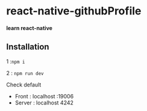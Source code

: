 # react-native-githubProfile

#### learn react-native

## Installation

1 :`npm i` 

2 : `npm run dev`

Check default
- Front : localhost :19006
- Server : localhost 4242
